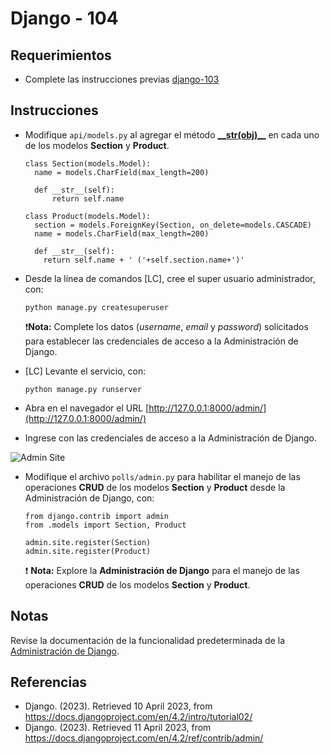 # Django - 104

## Requerimientos

* Complete las instrucciones previas [django-103](django-103.md)

## Instrucciones

* Modifique `api/models.py` al agregar el método [**\_\_str(obj)\_\_**](https://docs.djangoproject.com/en/4.2/ref/models/instances/#django.db.models.Model.__str__) en cada uno de los modelos **Section** y **Product**.

  ```
  class Section(models.Model):
    name = models.CharField(max_length=200)

    def __str__(self):
    	return self.name

  class Product(models.Model):
    section = models.ForeignKey(Section, on_delete=models.CASCADE)
    name = models.CharField(max_length=200)

    def __str__(self):
      return self.name + ' ('+self.section.name+')'
  ```

* Desde la línea de comandos [LC], cree el super usuario administrador, con:

  ```
  python manage.py createsuperuser
  ```
  
  ❗**Nota:** Complete los datos (_username_, _email_ y _password_) solicitados para establecer las credenciales de acceso a la Administración de Django.

* [LC] Levante el servicio, con:

  ```
  python manage.py runserver
  ```
  
* Abra en el navegador el URL [http://127.0.0.1:8000/admin/](http://127.0.0.1:8000/admin/)
* Ingrese con las credenciales de acceso a la Administración de Django.

![Admin Site](https://docs.djangoproject.com/en/4.2/_images/admin02.png)

* Modifique el archivo `polls/admin.py` para habilitar el manejo de las operaciones **CRUD** de los modelos **Section** y **Product** desde la Administración de Django, con:

  ```
  from django.contrib import admin
  from .models import Section, Product

  admin.site.register(Section)
  admin.site.register(Product)
  ```
  
  ❗ **Nota:** Explore la **Administración de Django** para el manejo de las operaciones **CRUD** de los modelos **Section** y **Product**.
  
## Notas

Revise la documentación de la funcionalidad predeterminada de la [Administración de Django](https://docs.djangoproject.com/en/4.2/ref/contrib/admin/).

## Referencias

* Django. (2023). Retrieved 10 April 2023, from https://docs.djangoproject.com/en/4.2/intro/tutorial02/
* Django. (2023). Retrieved 11 April 2023, from https://docs.djangoproject.com/en/4.2/ref/contrib/admin/

